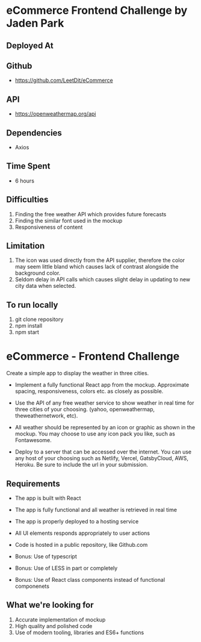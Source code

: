 # eCommerce Frontend Challenge by Jaden Park

## Deployed At

## Github 

* https://github.com/LeetDit/eCommerce

## API

* https://openweathermap.org/api

## Dependencies

* Axios

## Time Spent

* 6 hours

## Difficulties

1. Finding the free weather API which provides future forecasts
2. Finding the similar font used in the mockup
3. Responsiveness of content

## Limitation

1. The icon was used directly from the API supplier, therefore the color may seem little bland which causes lack of contrast alongside the background color.
2. Seldom delay in API calls which causes slight delay in updating to new city data when selected.

## To run locally

1. git clone repository
2. npm install
3. npm start


# eCommerce - Frontend Challenge

Create a simple app to display the weather in three cities.

* Implement a fully functional React app from the mockup. Approximate spacing, responsiveness, colors etc. as closely as possible.

* Use the API of any free weather service to show weather in real time for three cities of your choosing. 
(yahoo, openweathermap, theweathernetwork, etc).

* All weather should be represented by an icon or graphic as shown in the mockup. 
You may choose to use any icon pack you like, such as Fontawesome.

* Deploy to a server that can be accessed over the internet. 
You can use any host of your choosing such as Netlify, Vercel, GatsbyCloud, AWS, Heroku. Be sure to include the url in your submission.

## Requirements

* The app is built with React
* The app is fully functional and all weather is retrieved in real time
* The app is properly deployed to a hosting service
* All UI elements responds appropriately to user actions
* Code is hosted in a public repository, like Github.com

* Bonus: Use of typescript
* Bonus: Use of LESS in part or completely
* Bonus: Use of React class components instead of functional componenets

## What we're looking for

1. Accurate implementation of mockup
2. High quality and polished code
3. Use of modern tooling, libraries and ES6+ functions